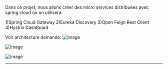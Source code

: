 Dans ce projet, nous allons créer des micro services distribuées avec spring cloud où on utilisera:

  1)Spring Cloud Gateway
  2)Eureka Discovery
  3)Open Feign Rest Client
  4)Hystrix DashBoard
  
  Voir architecture demandé:
  ![image](https://user-images.githubusercontent.com/61996048/143938393-8827402a-47ad-48b8-8841-fd6d81d5ed6a.png)
  
  ![image](https://user-images.githubusercontent.com/61996048/143938154-ea904b72-d428-4892-8fa5-419fb1acbeaf.png)
  
  ![image](https://user-images.githubusercontent.com/61996048/143938203-111ddcab-64e7-4b4a-9a0b-b1b1f57388f6.png)

  
  ---------------------------------------------------------------
  
